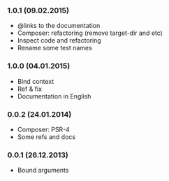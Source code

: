 ### 1.0.1 (09.02.2015)

* @links to the documentation
* Composer: refactoring (remove target-dir and etc)
* Inspect code and refactoring
* Rename some test names

### 1.0.0 (04.01.2015)

* Bind context
* Ref & fix
* Documentation in English

### 0.0.2 (24.01.2014)

* Composer: PSR-4
* Some refs and docs

### 0.0.1 (26.12.2013)

* Bound arguments
